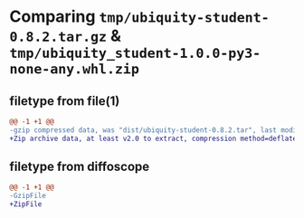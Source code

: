# Comparing `tmp/ubiquity-student-0.8.2.tar.gz` & `tmp/ubiquity_student-1.0.0-py3-none-any.whl.zip`

## filetype from file(1)

```diff
@@ -1 +1 @@
-gzip compressed data, was "dist/ubiquity-student-0.8.2.tar", last modified: Fri Jan 20 09:18:55 2023, max compression
+Zip archive data, at least v2.0 to extract, compression method=deflate
```

## filetype from diffoscope

```diff
@@ -1 +1 @@
-GzipFile
+ZipFile
```

